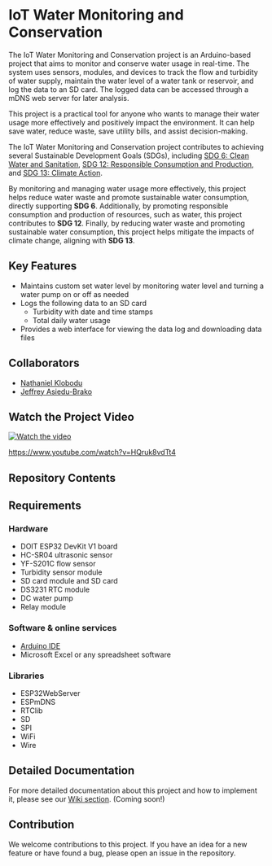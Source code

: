 # IoT Water Monitoring and Conservation

<!-- 
## "Image"
  * An image or screenshot of the project
  * Embed the image in the README.md file
    ### Example
      <img src="assets/images/setup.jpg" alt = "project image" width="780">
 -->

<!-- ## "Description" -->
  <!-- * A brief description of what the project does -->
  The IoT Water Monitoring and Conservation project is an Arduino-based project that aims to monitor and conserve water usage in real-time. The system uses sensors, modules, and devices to track the flow and turbidity of water supply, maintain the water level of a water tank or reservoir, and log the data to an SD card. The logged data can be accessed through a mDNS web server for later analysis.
  
  This project is a practical tool for anyone who wants to manage their water usage more effectively and positively impact the environment. It can help save water, reduce waste, save utility bills, and assist decision-making.

  <!-- * The problems it solves (SDGs, add image if possible) -->
  The IoT Water Monitoring and Conservation project contributes to achieving several Sustainable Development Goals (SDGs), including [SDG 6: Clean Water and Sanitation][sdg6], [SDG 12: Responsible Consumption and Production][sdg12], and [SDG 13: Climate Action][sdg13].

  [sdg6]: <https://sdgs.un.org/goals/goal6>
  [sdg12]: <https://sdgs.un.org/goals/goal12>
  [sdg13]: <https://sdgs.un.org/goals/goal13>
  
  
  By monitoring and managing water usage more effectively, this project helps reduce water waste and promote sustainable water consumption, directly supporting **SDG 6**. Additionally, by promoting responsible consumption and production of resources, such as water, this project contributes to **SDG 12**. Finally, by reducing water waste and promoting sustainable water consumption, this project helps mitigate the impacts of climate change, aligning with **SDG 13**.

## Key Features
  * Maintains custom set water level by monitoring water level and turning a water pump on or off as needed
  * Logs the following data to an SD card 
    * Turbidity with date and time stamps
    * Total daily water usage
  * Provides a web interface for viewing the data log and downloading data files

## Collaborators
  * [Nathaniel Klobodu](https://github.com/nkklobodu)
  * [Jeffrey Asiedu-Brako](https://github.com/ziegler121)

## Watch the Project Video
[![Watch the video](https://img.youtube.com/vi/HQruk8vdTt4/0.jpg)](https://www.youtube.com/watch?v=HQruk8vdTt4)

https://www.youtube.com/watch?v=HQruk8vdTt4

## Repository Contents
  <!--
  * **src/** - Source code of the project
  * **docs/** - Documentation of the project
  * **images/** - Images used in the documentation
  * **README.md** - This file
  -->

## Requirements
  ### Hardware
  <!-- add links to online stores or local stores where the hardware can be purchased -->
   * DOIT ESP32 DevKit V1 board
   * HC-SR04 ultrasonic sensor
   * YF-S201C flow sensor
   * Turbidity sensor module
   * SD card module and SD card
   * DS3231 RTC module
   * DC water pump
   * Relay module

  ### Software & online services
  <!-- add links to download software and online sites to use -->
   * [Arduino IDE](https://www.arduino.cc/en/software "Download Arduino IDE")
   * Microsoft Excel or any spreadsheet software
  
  ### Libraries
  <!-- add links to download or documentation of libraries used -->
   * ESP32WebServer
   * ESPmDNS
   * RTClib
   * SD
   * SPI
   * WiFi
   * Wire

## Detailed Documentation
  <!-- * A link to the detailed documentation in the wiki -->
  For more detailed documentation about this project and how to implement it, please see our [Wiki section](https://github.com/nkklobodu/iot-water-monitoring-and-conservation/wiki "Wiki Documentation Outline"). (Coming soon!)

## Contribution
  We welcome contributions to this project. If you have an idea for a new feature or have found a bug, please open an issue in the repository.

